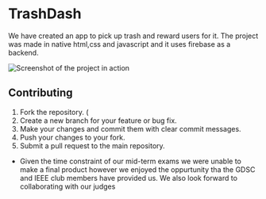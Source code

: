 # TrashDash
We have created an app to pick up trash and reward users for it. The project was made in native html,css and javascript and it uses firebase as a backend.

![Screenshot of the project in action](/path/to/screenshot.png)

## Contributing

1. Fork the repository. (
2. Create a new branch for your feature or bug fix.
3. Make your changes and commit them with clear commit messages.
4. Push your changes to your fork.
5. Submit a pull request to the main repository.

- Given the time constraint of our mid-term exams we were unable to make a final product however we enjoyed the oppurtunity tha the GDSC and IEEE club members have provided us. We also look forward to collaborating with our judges 
